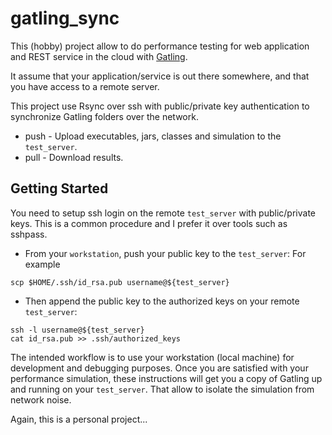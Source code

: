 # gatling_sync

This (hobby) project allow to do performance testing for web application and REST service in the cloud with [Gatling](https://gatling.io/).

It assume that your application/service is out there somewhere, and that you have access to a remote server.

This project use Rsync over ssh with public/private key authentication to synchronize Gatling folders over the network.

* push - Upload executables, jars, classes and simulation to the `test_server`.
* pull - Download results.


## Getting Started

You need to setup ssh login on the remote `test_server` with public/private keys. 
This is a common procedure and I prefer it over tools such as sshpass.

* From your `workstation`, push your public key to the `test_server`: For example
~~~~
scp $HOME/.ssh/id_rsa.pub username@${test_server}
~~~~

* Then append the public key to the authorized keys on your remote `test_server`:
```
ssh -l username@${test_server}
cat id_rsa.pub >> .ssh/authorized_keys
```

The intended workflow is to use your workstation (local machine) for development and debugging purposes. 
Once you are satisfied with your performance simulation, these instructions will get you a copy of Gatling up and running on your `test_server`. 
That allow to isolate the simulation from network noise.

Again, this is a personal project...
